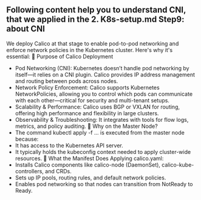 ## Following content help you to understand CNI, that we applied in the 2. K8s-setup.md  Step9: about CNI


We deploy Calico at that stage to enable pod-to-pod networking and enforce network policies in the Kubernetes cluster. Here's why it's essential:
🚦 Purpose of Calico Deployment
- Pod Networking (CNI): Kubernetes doesn’t handle pod networking by itself—it relies on a CNI plugin. Calico provides IP address management and routing between pods across nodes.
- Network Policy Enforcement: Calico supports Kubernetes NetworkPolicies, allowing you to control which pods can communicate with each other—critical for security and multi-tenant setups.
- Scalability & Performance: Calico uses BGP or VXLAN for routing, offering high performance and flexibility in large clusters.
- Observability & Troubleshooting: It integrates with tools for flow logs, metrics, and policy auditing.
📍 Why on the Master Node?
- The command kubectl apply -f ... is executed from the master node because:
- It has access to the Kubernetes API server.
- It typically holds the kubeconfig context needed to apply cluster-wide resources.
🧩 What the Manifest Does
Applying calico.yaml:
- Installs Calico components like calico-node (DaemonSet), calico-kube-controllers, and CRDs.
- Sets up IP pools, routing rules, and default network policies.
- Enables pod networking so that nodes can transition from NotReady to Ready.

